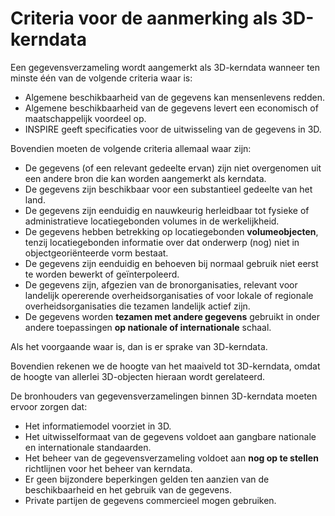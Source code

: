 # Criteria voor de aanmerking als 3D-kerndata

Een gegevensverzameling wordt aangemerkt als 3D-kerndata wanneer ten minste één van de volgende criteria waar is:

- Algemene beschikbaarheid van de gegevens kan mensenlevens redden.
- Algemene beschikbaarheid van de gegevens levert een economisch of maatschappelijk voordeel op.
- INSPIRE geeft specificaties voor de uitwisseling van de gegevens in 3D.

Bovendien moeten de volgende criteria allemaal waar zijn:

- De gegevens (of een relevant gedeelte ervan) zijn niet overgenomen uit een andere bron die kan worden aangemerkt als kerndata.
- De gegevens zijn beschikbaar voor een substantieel gedeelte van het land.
- De gegevens zijn eenduidig en nauwkeurig herleidbaar tot fysieke of administratieve locatiegebonden volumes in de werkelijkheid.
- De gegevens hebben betrekking op locatiegebonden **volumeobjecten**, tenzij locatiegebonden informatie over dat onderwerp (nog) niet in objectgeoriënteerde vorm bestaat.
- De gegevens zijn eenduidig en behoeven bij normaal gebruik niet eerst te worden bewerkt of geïnterpoleerd.
- De gegevens zijn, afgezien van de bronorganisaties, relevant voor landelijk opererende overheidsorganisaties of voor lokale of regionale overheidsorganisaties die tezamen landelijk actief zijn.
- De gegevens worden **tezamen met andere gegevens** gebruikt in onder andere toepassingen **op nationale of internationale** schaal.

Als het voorgaande waar is, dan is er sprake van 3D-kerndata.

Bovendien rekenen we de hoogte van het maaiveld tot 3D-kerndata, omdat de hoogte van allerlei 3D-objecten hieraan wordt gerelateerd.

De bronhouders van gegevensverzamelingen binnen 3D-kerndata moeten ervoor zorgen dat:

- Het informatiemodel voorziet in 3D.
- Het uitwisselformaat van de gegevens voldoet aan gangbare nationale en internationale standaarden.
- Het beheer van de gegevensverzameling voldoet aan **nog op te stellen** richtlijnen voor het beheer van kerndata.
- Er geen bijzondere beperkingen gelden ten aanzien van de beschikbaarheid en het gebruik van de gegevens.
- Private partijen de gegevens commercieel mogen gebruiken.
